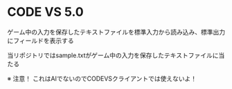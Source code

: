 CODE VS 5.0
===========

ゲーム中の入力を保存したテキストファイルを標準入力から読み込み、標準出力にフィールドを表示する  

当リポジトリではsample.txtがゲーム中の入力を保存したテキストファイルに当たる  


※ 注意！ これはAIでないのでCODEVSクライアントでは使えないよ！  
  
